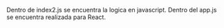 Dentro de index2.js se encuentra la logica en javascript.
Dentro del app.js se encuentra realizada para React.

